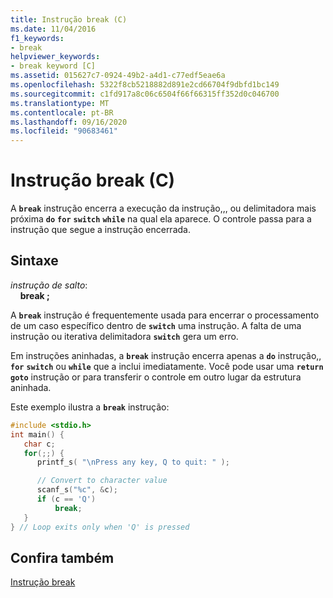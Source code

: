 ```yaml
---
title: Instrução break (C)
ms.date: 11/04/2016
f1_keywords:
- break
helpviewer_keywords:
- break keyword [C]
ms.assetid: 015627c7-0924-49b2-a4d1-c77edf5eae6a
ms.openlocfilehash: 5322f8cb5218882d891e2cd66704f9dbfd1bc149
ms.sourcegitcommit: c1fd917a8c06c6504f66f66315ff352d0c046700
ms.translationtype: MT
ms.contentlocale: pt-BR
ms.lasthandoff: 09/16/2020
ms.locfileid: "90683461"
---
```

# <a name="break-statement-c"></a>Instrução break (C)

A **`break`** instrução encerra a execução da instrução,,, ou delimitadora mais próxima **`do`** **`for`** **`switch`** **`while`** na qual ela aparece. O controle passa para a instrução que segue a instrução encerrada.

## <a name="syntax"></a>Sintaxe

*instrução de salto*:<br/>
&nbsp;&nbsp;&nbsp;&nbsp;**break ;**

A **`break`** instrução é frequentemente usada para encerrar o processamento de um caso específico dentro de **`switch`** uma instrução. A falta de uma instrução ou iterativa delimitadora **`switch`** gera um erro.

Em instruções aninhadas, a **`break`** instrução encerra apenas a **`do`** instrução,, **`for`** **`switch`** ou **`while`** que a inclui imediatamente. Você pode usar uma **`return`** **`goto`** instrução or para transferir o controle em outro lugar da estrutura aninhada.

Este exemplo ilustra a **`break`** instrução:

```C
#include <stdio.h>
int main() {
   char c;
   for(;;) {
      printf_s( "\nPress any key, Q to quit: " );

      // Convert to character value
      scanf_s("%c", &c);
      if (c == 'Q')
          break;
   }
} // Loop exits only when 'Q' is pressed
```

## <a name="see-also"></a>Confira também

[Instrução break](../cpp/break-statement-cpp.md)
